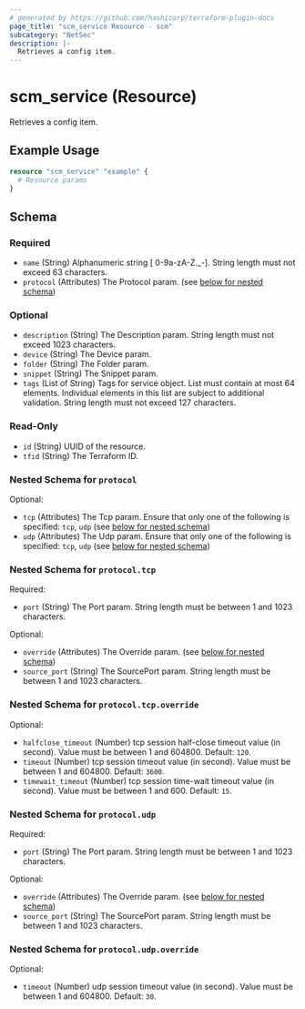 ```yaml
---
# generated by https://github.com/hashicorp/terraform-plugin-docs
page_title: "scm_service Resource - scm"
subcategory: "NetSec"
description: |-
  Retrieves a config item.
---
```


# scm_service (Resource)

Retrieves a config item.

## Example Usage

```terraform
resource "scm_service" "example" {
  # Resource params
}
```

<!-- schema generated by tfplugindocs -->
## Schema

### Required

- `name` (String) Alphanumeric string [ 0-9a-zA-Z._-]. String length must not exceed 63 characters.
- `protocol` (Attributes) The Protocol param. (see [below for nested schema](#nestedatt--protocol))

### Optional

- `description` (String) The Description param. String length must not exceed 1023 characters.
- `device` (String) The Device param.
- `folder` (String) The Folder param.
- `snippet` (String) The Snippet param.
- `tags` (List of String) Tags for service object. List must contain at most 64 elements. Individual elements in this list are subject to additional validation. String length must not exceed 127 characters.

### Read-Only

- `id` (String) UUID of the resource.
- `tfid` (String) The Terraform ID.

<a id="nestedatt--protocol"></a>
### Nested Schema for `protocol`

Optional:

- `tcp` (Attributes) The Tcp param. Ensure that only one of the following is specified: `tcp`, `udp` (see [below for nested schema](#nestedatt--protocol--tcp))
- `udp` (Attributes) The Udp param. Ensure that only one of the following is specified: `tcp`, `udp` (see [below for nested schema](#nestedatt--protocol--udp))

<a id="nestedatt--protocol--tcp"></a>
### Nested Schema for `protocol.tcp`

Required:

- `port` (String) The Port param. String length must be between 1 and 1023 characters.

Optional:

- `override` (Attributes) The Override param. (see [below for nested schema](#nestedatt--protocol--tcp--override))
- `source_port` (String) The SourcePort param. String length must be between 1 and 1023 characters.

<a id="nestedatt--protocol--tcp--override"></a>
### Nested Schema for `protocol.tcp.override`

Optional:

- `halfclose_timeout` (Number) tcp session half-close timeout value (in second). Value must be between 1 and 604800. Default: `120`.
- `timeout` (Number) tcp session timeout value (in second). Value must be between 1 and 604800. Default: `3600`.
- `timewait_timeout` (Number) tcp session time-wait timeout value (in second). Value must be between 1 and 600. Default: `15`.



<a id="nestedatt--protocol--udp"></a>
### Nested Schema for `protocol.udp`

Required:

- `port` (String) The Port param. String length must be between 1 and 1023 characters.

Optional:

- `override` (Attributes) The Override param. (see [below for nested schema](#nestedatt--protocol--udp--override))
- `source_port` (String) The SourcePort param. String length must be between 1 and 1023 characters.

<a id="nestedatt--protocol--udp--override"></a>
### Nested Schema for `protocol.udp.override`

Optional:

- `timeout` (Number) udp session timeout value (in second). Value must be between 1 and 604800. Default: `30`.
